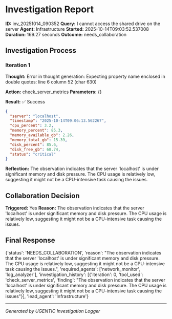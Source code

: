 # Investigation Report

**ID:** inv_20251014_090352
**Query:** I cannot access the shared drive on the server
**Agent:** Infrastructure
**Started:** 2025-10-14T09:03:52.537008
**Duration:** 169.27 seconds
**Outcome:** needs_collaboration

## Investigation Process

### Iteration 1

**Thought:** Error in thought generation: Expecting property name enclosed in double quotes: line 6 column 52 (char 630)

**Action:** check_server_metrics
**Parameters:** {}

**Result:** ✅ Success
```json
{
  "server": "localhost",
  "timestamp": "2025-10-14T09:06:13.562267",
  "cpu_percent": 3.2,
  "memory_percent": 85.3,
  "memory_available_gb": 2.26,
  "memory_total_gb": 15.39,
  "disk_percent": 85.6,
  "disk_free_gb": 68.74,
  "status": "critical"
}
```

**Reflection:** The observation indicates that the server 'localhost' is under significant memory and disk pressure. The CPU usage is relatively low, suggesting it might not be a CPU-intensive task causing the issues.

## Collaboration Decision

**Triggered:** Yes
**Reason:** The observation indicates that the server 'localhost' is under significant memory and disk pressure. The CPU usage is relatively low, suggesting it might not be a CPU-intensive task causing the issues.

## Final Response

{'status': 'NEEDS_COLLABORATION', 'reason': "The observation indicates that the server 'localhost' is under significant memory and disk pressure. The CPU usage is relatively low, suggesting it might not be a CPU-intensive task causing the issues.", 'required_agents': ['network_monitor', 'log_analyzer'], 'investigation_history': [{'iteration': 0, 'tool_used': 'check_server_metrics', 'finding': "The observation indicates that the server 'localhost' is under significant memory and disk pressure. The CPU usage is relatively low, suggesting it might not be a CPU-intensive task causing the issues"}], 'lead_agent': 'Infrastructure'}

---
*Generated by UGENTIC Investigation Logger*
